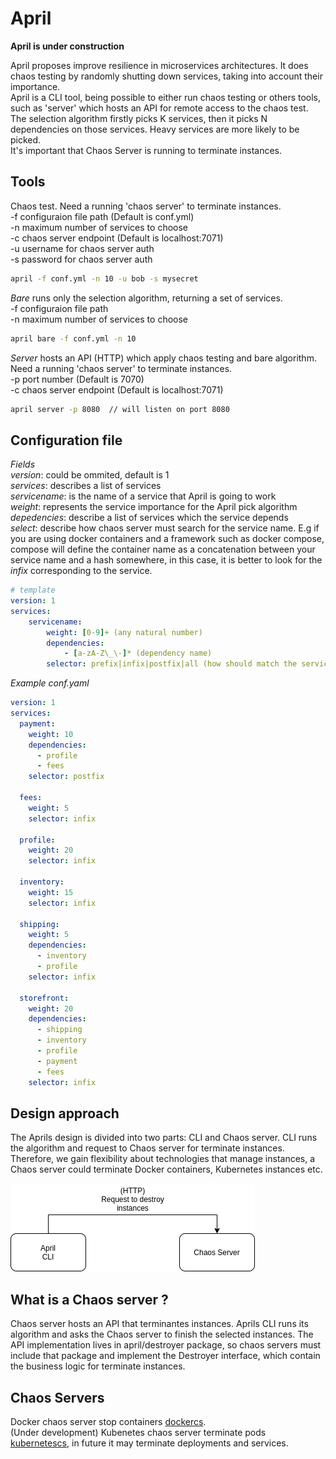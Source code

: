 # April
**April is under construction**  

April proposes improve resilience in microservices architectures. It
does chaos testing by randomly shutting down services, taking into account 
their importance.  
April is a CLI tool, being possible to either run chaos testing or others tools,
such as 'server' which hosts an API for remote access to the chaos test.
The selection algorithm firstly picks K services, then it picks N dependencies on those services. Heavy services are more likely to be picked.  
It's important that Chaos Server is running to terminate instances.  

## Tools
Chaos test. 
Need a running 'chaos server' to terminate instances.  
-f configuraion file path (Default is conf.yml)  
-n maximum number of services to choose  
-c chaos server endpoint (Default is localhost:7071)  
-u username for chaos server auth  
-s password for chaos server auth  
```bash 
april -f conf.yml -n 10 -u bob -s mysecret
```  

*Bare* runs only the selection algorithm, returning a set of services.  
-f configuraion file path  
-n maximum number of services to choose  
```bash 
april bare -f conf.yml -n 10  
```  

*Server* hosts an API (HTTP) which apply chaos testing and bare algorithm.
Need a running 'chaos server' to terminate instances.  
-p port number (Default is 7070)  
-c chaos server endpoint (Default is localhost:7071)  
```bash 
april server -p 8080  // will listen on port 8080
``` 
## Configuration file
*Fields*  
_version_: could be ommited, default is 1   
_services_: describes a list of services  
_servicename_: is the name of a service that April is going to work  
_weight_: represents the service importance for the April pick algorithm  
_depedencies_: describe a list of services which the service depends  
_select_: describe how chaos server must search for the service name. 
E.g if you are using docker containers and a framework such as docker compose,
compose will define the container name as a concatenation between your service name and a hash somewhere, in this case, it is better to look for the _infix_ corresponding to the service.  
```yaml
# template
version: 1
services:
    servicename:
        weight: [0-9]+ (any natural number)
        dependencies:
            - [a-zA-Z\_\-]* (dependency name)
        selector: prefix|infix|postfix|all (how should match the service name instance)
```  

*Example conf.yaml*  
```yaml
version: 1
services:
  payment:
    weight: 10
    dependencies:
      - profile
      - fees
    selector: postfix  

  fees:
    weight: 5
    selector: infix  

  profile:
    weight: 20
    selector: infix  

  inventory:
    weight: 15
    selector: infix  

  shipping:
    weight: 5
    dependencies:
      - inventory
      - profile
    selector: infix  

  storefront:
    weight: 20
    dependencies:
      - shipping
      - inventory
      - profile
      - payment
      - fees
    selector: infix
```

## Design approach 
The Aprils design is divided into two parts: CLI and Chaos server. CLI runs the algorithm and request to Chaos server for terminate instances. 
Therefore, we gain flexibility about technologies that manage instances, a Chaos server could terminate Docker containers, Kubernetes instances etc.  

![Aprils design](./res/aprils-diagram-1.png)  

## What is a Chaos server ?
Chaos server hosts an API that terminantes instances. Aprils CLI runs its algorithm and asks the Chaos server to finish 
the selected instances. The API implementation lives in april/destroyer package, so chaos servers must include that package and
implement the Destroyer interface, which contain the business logic for terminate instances. 

## Chaos Servers
Docker chaos server stop containers [dockercs](https://github.com/barbosaigor/dockercs).  
(Under development) Kubenetes chaos server terminate pods [kubernetescs](https://github.com/barbosaigor/kubernetescs), in future it may terminate deployments and services.  
